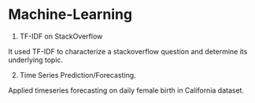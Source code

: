 # Machine-Learning

1) TF-IDF on StackOverflow

It used TF-IDF to characterize a stackoverflow question and determine its underlying topic.

2) Time Series Prediction/Forecasting.

Applied timeseries forecasting on daily female birth in California dataset.